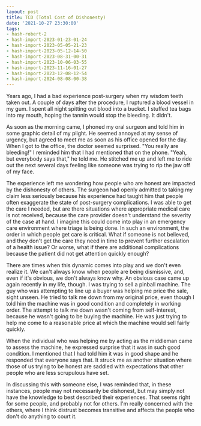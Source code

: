 ```yaml
---
layout: post
title: TCD (Total Cost of Dishonesty)
date: '2021-10-27 23:30:00'
tags:
- hash-robert-2
- hash-import-2023-01-23-01-24
- hash-import-2023-05-05-21-23
- hash-import-2023-05-12-14-50
- hash-import-2023-08-31-00-31
- hash-import-2023-10-06-03-55
- hash-import-2023-11-16-01-27
- hash-import-2023-12-08-12-54
- hash-import-2024-08-08-00-38
---
```


Years ago, I had a bad experience post-surgery when my wisdom teeth taken out. A couple of days after the procedure, I ruptured a blood vessel in my gum. I spent all night spitting out blood into a bucket. I stuffed tea bags into my mouth, hoping the tannin would stop the bleeding. It didn't.

As soon as the morning came, I phoned my oral surgeon and told him in some graphic detail of my plight. He seemed annoyed at my sense of urgency, but agreed to meet me as soon as his office opened for the day. When I got to the office, the doctor seemed surprised. "You really are bleeding!" I reminded him that I had mentioned that on the phone. "Yeah, but everybody says that," he told me. He stitched me up and left me to ride out the next several days feeling like someone was trying to rip the jaw off of my face.

The experience left me wondering how people who are honest are impacted by the dishonesty of others. The surgeon had openly admitted to taking my claim less seriously because his experience had taught him that people often exaggerate the state of post-surgery complications. I was able to get the care I needed, but are there situations where appropriate medical care is not received, because the care provider doesn't understand the severity of the case at hand. I imagine this could come into play in an emergency care environment where triage is being done. In such an environment, the order in which people get care is critical. What if someone is not believed, and they don't get the care they need in time to prevent further escalation of a health issue? Or worse, what if there are additional complications because the patient did not get attention quickly enough?

There are times when this dynamic comes into play and we don't even realize it. We can't always know when people are being dismissive, and, even if it's obvious, we don't always know why. An obvious case came up again recently in my life, though. I was trying to sell a pinball machine. The guy who was attempting to line up a buyer was helping me price the sale, sight unseen. He tried to talk me down from my original price, even though I told him the machine was in good condition and completely in working order. The attempt to talk me down wasn't coming from self-interest, because he wasn't going to be buying the machine. He was just trying to help me come to a reasonable price at which the machine would sell fairly quickly.

When the individual who was helping me by acting as the middleman came to assess the machine, he expressed surprise that it was in such good condition. I mentioned that I had told him it was in good shape and he responded that everyone says that. It struck me as another situation where those of us trying to be honest are saddled with expectations that other people who are less scrupulous have set.

In discussing this with someone else, I was reminded that, in these instances, people may not necessarily be dishonest, but may simply not have the knowledge to best described their experiences. That seems right for some people, and probably not for others. I'm really concerned with the others, where I think distrust becomes transitive and affects the people who don't do anything to court it.

